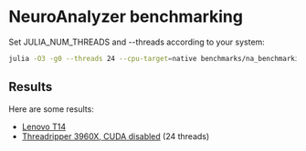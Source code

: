 # NeuroAnalyzer benchmarking

Set JULIA_NUM_THREADS and --threads according to your system:
```sh
julia -O3 -g0 --threads 24 --cpu-target=native benchmarks/na_benchmarking.jl > benchmarks/results.txt
```

## Results

Here are some results:
- [Lenovo T14](benchmarks/t14.txt)
- [Threadripper 3960X, CUDA disabled](benchmarks/3960x_nocuda.txt) (24 threads)
